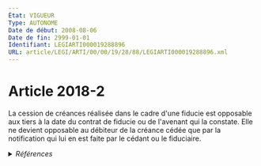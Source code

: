 ```yaml
---
État: VIGUEUR
Type: AUTONOME
Date de début: 2008-08-06
Date de fin: 2999-01-01
Identifiant: LEGIARTI000019288896
URL: article/LEGI/ARTI/00/00/19/28/88/LEGIARTI000019288896.xml
---
```


<h1>Article 2018-2</h1>

La cession de créances réalisée dans le cadre d'une fiducie est opposable aux
tiers à la date du contrat de fiducie ou de l'avenant qui la constate. Elle ne
devient opposable au débiteur de la créance cédée que par la notification qui
lui en est faite par le cédant ou le fiduciaire.


<details>
  <summary><em>Références</em></summary>

  <h2>Articles faisant référence à l'article</h2>
  
  <ul>
    <li>
      <a href="https://legal.tricoteuses.fr//redirection/LEGIARTI000019284975?vers=git&vers=legifrance">LOI n° 2008-776 du 4 août 2008 de modernisation de l'économie - article 18 PARTIELLEMENT_MODIF VIGUEUR, en vigueur depuis le 2008-08-06</a> CREE source
    </li>
  </ul>
  
  <h2>Références faites par l'article</h2>
  
  <ul>
    <li>
      2008-08-04 CREE cible <a href="https://legal.tricoteuses.fr//redirection/LEGIARTI000019284975?vers=git&vers=legifrance">LOI n° 2008-776 du 4 août 2008 de modernisation de l'économie - article 18 PARTIELLEMENT_MODIF VIGUEUR, en vigueur depuis le 2008-08-06</a>
    </li>
    <li>
      2999-01-01 CITATION cible <a href="https://legal.tricoteuses.fr//redirection/LEGIARTI000036102800?vers=git&vers=legifrance">Code des assurances - article L311-45 AUTONOME VIGUEUR, en vigueur depuis le 2017-11-29</a>
    </li>
    <li>
      2999-01-01 CITATION cible <a href="https://legal.tricoteuses.fr//redirection/LEGIARTI000036102809?vers=git&vers=legifrance">Code des assurances - article L311-48 AUTONOME VIGUEUR, en vigueur depuis le 2017-11-29</a>
    </li>
  </ul>
</details>
